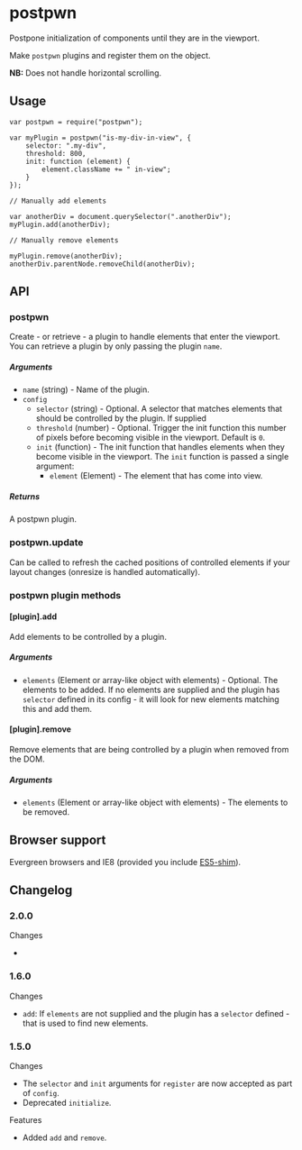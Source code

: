 postpwn
=======

Postpone initialization of components until they are in the viewport.

Make `postpwn` plugins and register them on the  object.

**NB:** Does not handle horizontal scrolling.

## Usage

	var postpwn = require("postpwn");

	var myPlugin = postpwn("is-my-div-in-view", {
		selector: ".my-div",
		threshold: 800,
		init: function (element) {
			element.className += " in-view";
		}
	});

	// Manually add elements

	var anotherDiv = document.querySelector(".anotherDiv");
	myPlugin.add(anotherDiv);

	// Manually remove elements

	myPlugin.remove(anotherDiv);
	anotherDiv.parentNode.removeChild(anotherDiv);

## API

### postpwn
Create - or retrieve - a plugin to handle elements that enter the viewport.
You can retrieve a plugin by only passing the plugin `name`.

##### Arguments

* `name` (string) - Name of the plugin.
* `config`
   * `selector` (string) - Optional. A selector that matches elements that should be controlled by the plugin. If supplied 
   * `threshold` (number) - Optional. Trigger the init function this number of pixels before becoming visible in the viewport. Default is `0`.  
   * `init` (function) - The init function that handles elements when they become visible in the viewport.
      The `init` function is passed a single argument:
      * `element` (Element) - The element that has come into view.

##### Returns
A postpwn plugin.


### postpwn.update
Can be called to refresh the cached positions of controlled elements if your layout changes (onresize is handled automatically).


### postpwn plugin methods

#### [plugin].add
Add elements to be controlled by a plugin.

##### Arguments

* `elements` (Element or array-like object with elements) - Optional. The elements to be added. If no elements are supplied and the plugin has `selector` defined in its config - it will look for new elements matching this and add them.


#### [plugin].remove
Remove elements that are being controlled by a plugin when removed from the DOM.

##### Arguments

* `elements` (Element or array-like object with elements) - The elements to be removed.


## Browser support
Evergreen browsers and IE8 (provided you include [ES5-shim](https://github.com/es-shims/es5-shim/)).

## Changelog

### 2.0.0

Changes

* 

### 1.6.0

Changes

* `add`: If `elements` are not supplied and the plugin has a `selector` defined - that is used to find new elements.

### 1.5.0

Changes

* The `selector` and `init` arguments for `register` are now accepted as part of `config`.
* Deprecated `initialize`.

Features

* Added `add` and `remove`.